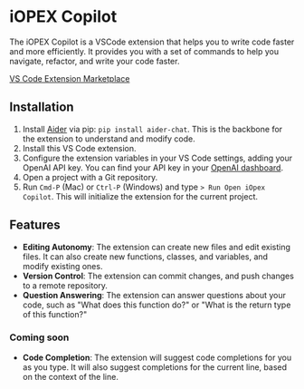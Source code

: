 # iOPEX Copilot

The iOPEX Copilot is a VSCode extension that helps you to write code faster and more efficiently. It provides you with a set of commands to help you navigate, refactor, and write your code faster.

[VS Code Extension Marketplace](https://marketplace.visualstudio.com/items?itemName=iOPEX.iopex-copilot)

## Installation
1. Install [Aider](https://github.com/paul-gauthier/aider) via pip: `pip install aider-chat`. This is the backbone for the extension to understand and modify code.
2. Install this VS Code extension.
3. Configure the extension variables in your VS Code settings, adding your OpenAI API key. You can find your API key in your [OpenAI dashboard](https://platform.openai.com/api-keys).
4. Open a project with a Git repository.
5. Run `Cmd-P` (Mac) or `Ctrl-P` (Windows) and type `> Run Open iOpex Copilot`. This will initialize the extension for the current project.

## Features

- **Editing Autonomy**: The extension can create new files and edit existing files. It can also create new functions, classes, and variables, and modify existing ones.
- **Version Control**: The extension can commit changes, and push changes to a remote repository.
- **Question Answering**: The extension can answer questions about your code, such as "What does this function do?" or "What is the return type of this function?"

### Coming soon
- **Code Completion**: The extension will suggest code completions for you as you type. It will also suggest completions for the current line, based on the context of the line.